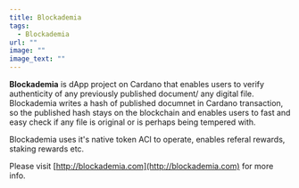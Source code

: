 ```yaml
---
title: Blockademia
tags:
  - Blockademia
url: ""
image: ""
image_text: ""
---
```


**Blockademia** is dApp project on Cardano that enables users to verify authenticity of any previously published document/ any digital file. Blockademia writes a hash of published documnet in Cardano transaction, so the published hash stays on the blockchain and enables users to fast and easy check if any file is original or is perhaps being tempered with.

Blockademia uses it's native token ACI to operate, enables referal rewards, staking rewards etc.

Please visit [http://blockademia.com](http://blockademia.com) for more info.

